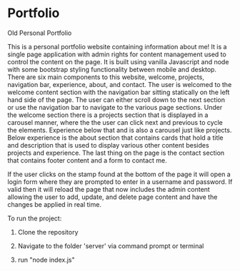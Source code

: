 # Portfolio
Old Personal Portfolio

This is a personal portfolio website containing information about me! It is a single page application with admin rights for content management used to control the content on the page. It is built using vanilla Javascript and node with some bootstrap styling functionality between mobile and desktop. There are six main components to this website, welcome, projects, navigation bar, experience, about, and contact. The user is welcomed to the welcome content section with the navigation bar sitting statically on the left hand side of the page. The user can either scroll down to the next section or use the navigation bar to navigate to the various page sections. Under the welcome section there is a projects section that is displayed in a carousel manner, where the the user can click next and previous to cycle the elements. Experience below that and is also a carousel just like projects. Below experience is the about section that contains cards that hold a title and description that is used to display various other content besides projects and experience. The last thing on the page is the contact section that contains footer content and a form to contact me. 

If the user clicks on the stamp found at the bottom of the page it will open a login form where they are prompted to enter in a username and password. If valid then it will reload the page that now includes the admin content allowing the user to add, update, and delete page content and have the changes be applied in real time. 

To run the project:
1. Clone the repository

2. Navigate to the folder 'server' via command prompt or terminal

3. run "node index.js" 
